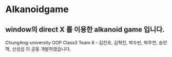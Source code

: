# Alkanoidgame
## window의 direct X 를 이용한 alkanoid game 입니다. 
ChungAng-university OOP Class3 Team 8 -  김진호, 김혁진, 박수빈, 박주연, 송민혁, 신성섭 이 공동 개발하였습니다.
